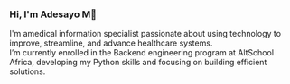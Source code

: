 <h3 align="left">Hi, I'm Adesayo M🙂</h3>
<p align="left">I'm amedical information specialist passionate about using technology to improve, streamline, and advance healthcare systems. </br>I’m currently enrolled in the Backend engineering program at AltSchool Africa, developing my Python skills and focusing on building efficient solutions.
</br>
</p>


<!--
**Adesayo20/Adesayo20** is a ✨ _special_ ✨ repository because its `README.md` (this file) appears on your GitHub profile.

Here are some ideas to get you started:

- 🔭 I’m currently working on ...
- 🌱 I’m currently learning ...
- 👯 I’m looking to collaborate on ...
- 🤔 I’m looking for help with ...
- 💬 Ask me about ...
- 📫 How to reach me: ...
-  Pronouns: ...
- ⚡ Fun fact: ...
-->
